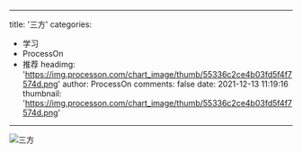 
---
title: '三方'
categories: 
 - 学习
 - ProcessOn
 - 推荐
headimg: 'https://img.processon.com/chart_image/thumb/55336c2ce4b03fd5f4f7574d.png'
author: ProcessOn
comments: false
date: 2021-12-13 11:19:16
thumbnail: 'https://img.processon.com/chart_image/thumb/55336c2ce4b03fd5f4f7574d.png'
---

<div>   
<img class="thumb" alt="三方" src="https://img.processon.com/chart_image/thumb/55336c2ce4b03fd5f4f7574d.png" referrerpolicy="no-referrer">
<p></p>  
</div>
            